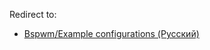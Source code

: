 Redirect to:

*   [Bspwm/Example configurations (Русский)](/index.php?title=Bspwm/Example_configurations_(%D0%A0%D1%83%D1%81%D1%81%D0%BA%D0%B8%D0%B9)&redirect=no "Bspwm/Example configurations (Русский)")